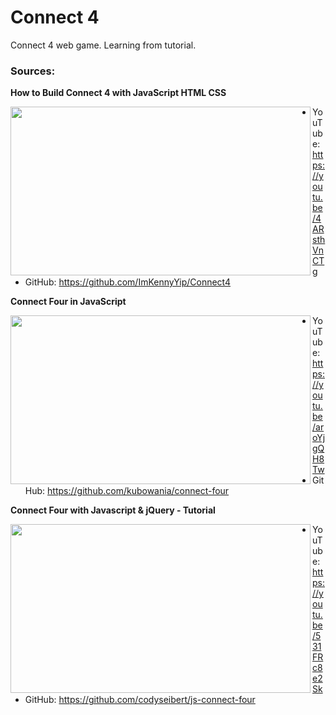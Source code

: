 # Connect 4
Connect 4 web game.
Learning from tutorial.

### Sources:

**How to Build Connect 4 with JavaScript HTML CSS**
<p>
  <img align="left" width="480" height="270" src="https://img.youtube.com/vi/4ARsthVnCTg/maxresdefault.jpg"/>
</p>

- YouTube: https://youtu.be/4ARsthVnCTg
- GitHub: https://github.com/ImKennyYip/Connect4

**Connect Four in JavaScript**
<p>
  <img align="left" width="480" height="270" src="https://img.youtube.com/vi/aroYjgQH8Tw/maxresdefault.jpg"/>
</p>

- YouTube: https://youtu.be/aroYjgQH8Tw
- GitHub: https://github.com/kubowania/connect-four

**Connect Four with Javascript & jQuery - Tutorial**
<p>
  <img align="left" width="480" height="270" src="https://img.youtube.com/vi/531FRc8e2Sk/maxresdefault.jpg"/>
</p>

- YouTube: https://youtu.be/531FRc8e2Sk
- GitHub: https://github.com/codyseibert/js-connect-four
